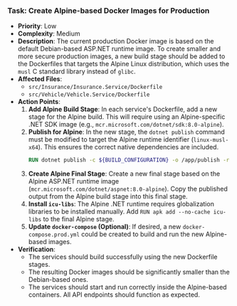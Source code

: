 ### Task: Create Alpine-based Docker Images for Production

-   **Priority**: Low
-   **Complexity**: Medium
-   **Description**: The current production Docker image is based on the default Debian-based ASP.NET runtime image. To create smaller and more secure production images, a new build stage should be added to the Dockerfiles that targets the Alpine Linux distribution, which uses the `musl` C standard library instead of `glibc`.
-   **Affected Files**:
    -   `src/Insurance/Insurance.Service/Dockerfile`
    -   `src/Vehicle/Vehicle.Service/Dockerfile`
-   **Action Points**:
    1.  **Add Alpine Build Stage**: In each service's Dockerfile, add a new stage for the Alpine build. This will require using an Alpine-specific .NET SDK image (e.g., `mcr.microsoft.com/dotnet/sdk:8.0-alpine`).
    2.  **Publish for Alpine**: In the new stage, the `dotnet publish` command must be modified to target the Alpine runtime identifier (`linux-musl-x64`). This ensures the correct native dependencies are included.
        ```dockerfile
        RUN dotnet publish -c ${BUILD_CONFIGURATION} -o /app/publish -r linux-musl-x64 --self-contained false
        ```
    3.  **Create Alpine Final Stage**: Create a new final stage based on the Alpine ASP.NET runtime image (`mcr.microsoft.com/dotnet/aspnet:8.0-alpine`). Copy the published output from the Alpine build stage into this final stage.
    4.  **Install `icu-libs`**: The Alpine .NET runtime requires globalization libraries to be installed manually. Add `RUN apk add --no-cache icu-libs` to the final Alpine stage.
    5.  **Update `docker-compose` (Optional)**: If desired, a new `docker-compose.prod.yml` could be created to build and run the new Alpine-based images.
-   **Verification**:
    -   The services should build successfully using the new Dockerfile stages.
    -   The resulting Docker images should be significantly smaller than the Debian-based ones.
    -   The services should start and run correctly inside the Alpine-based containers. All API endpoints should function as expected.
